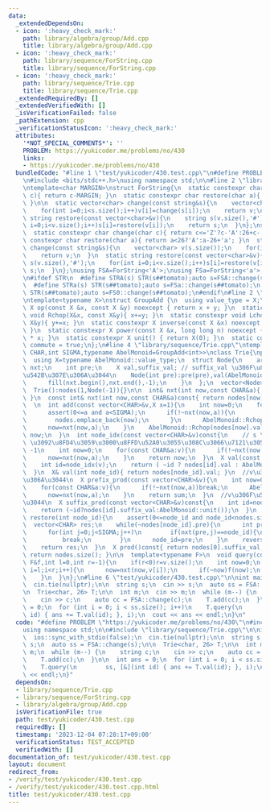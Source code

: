 ```yaml
---
data:
  _extendedDependsOn:
  - icon: ':heavy_check_mark:'
    path: library/algebra/group/Add.cpp
    title: library/algebra/group/Add.cpp
  - icon: ':heavy_check_mark:'
    path: library/sequence/ForString.cpp
    title: library/sequence/ForString.cpp
  - icon: ':heavy_check_mark:'
    path: library/sequence/Trie.cpp
    title: library/sequence/Trie.cpp
  _extendedRequiredBy: []
  _extendedVerifiedWith: []
  _isVerificationFailed: false
  _pathExtension: cpp
  _verificationStatusIcon: ':heavy_check_mark:'
  attributes:
    '*NOT_SPECIAL_COMMENTS*': ''
    PROBLEM: https://yukicoder.me/problems/no/430
    links:
    - https://yukicoder.me/problems/no/430
  bundledCode: "#line 1 \"test/yukicoder/430.test.cpp\"\n#define PROBLEM \"https://yukicoder.me/problems/no/430\"\
    \n#include <bits/stdc++.h>\nusing namespace std;\n\n#line 2 \"library/sequence/ForString.cpp\"\
    \ntemplate<char MARGIN>\nstruct ForString{\n  static constexpr char change(char\
    \ c){ return c-MARGIN; }\n  static constexpr char restore(char a){ return a+MARGIN;\
    \ }\n\n  static vector<char> change(const string&s){\n    vector<char> v(s.size());\n\
    \    for(int i=0;i<s.size();i++)v[i]=change(s[i]);\n    return v;\n  }\n  static\
    \ string restore(const vector<char>&v){\n    string s(v.size(),'#');\n    for(int\
    \ i=0;i<v.size();i++)s[i]=restore(v[i]);\n    return s;\n  }\n};\nstruct FSAa{\n\
    \  static constexpr char change(char c){ return c<='Z'?c-'A':26+c-'a'; }\n  static\
    \ constexpr char restore(char a){ return a<26?'A':a-26+'a'; }\n  static vector<char>\
    \ change(const string&s){\n    vector<char> v(s.size());\n    for(int i=0;i<s.size();i++)v[i]=change(s[i]);\n\
    \    return v;\n  }\n  static string restore(const vector<char>&v){\n    string\
    \ s(v.size(),'#');\n    for(int i=0;i<v.size();i++)s[i]=restore(v[i]);\n    return\
    \ s;\n  }\n};\nusing FSA=ForString<'A'>;\nusing FSa=ForString<'a'>;\nusing FS0=ForString<'0'>;\n\
    \n#ifdef STR\n  #define STRA(s) STR(s##tomato);auto s=FSA::change(s##tomato);\n\
    \  #define STRa(s) STR(s##tomato);auto s=FSa::change(s##tomato);\n  #define STR0(s)\
    \ STR(s##tomato);auto s=FS0::change(s##tomato);\n#endif\n#line 2 \"library/algebra/group/Add.cpp\"\
    \ntemplate<typename X>\nstruct GroupAdd {\n  using value_type = X;\n  static constexpr\
    \ X op(const X &x, const X &y) noexcept { return x + y; }\n  static constexpr\
    \ void Rchop(X&x, const X&y){ x+=y; }\n  static constexpr void Lchop(const X&x,\
    \ X&y){ y+=x; }\n  static constexpr X inverse(const X &x) noexcept { return -x;\
    \ }\n  static constexpr X power(const X &x, long long n) noexcept { return X(n)\
    \ * x; }\n  static constexpr X unit() { return X(0); }\n  static constexpr bool\
    \ commute = true;\n};\n#line 4 \"library/sequence/Trie.cpp\"\ntemplate<typename\
    \ CHAR,int SIGMA,typename AbelMonoid=GroupAdd<int>>\nclass Trie{\nprotected:\n\
    \  using X=typename AbelMonoid::value_type;\n  struct Node{\n    array<int,SIGMA>\
    \ nxt;\n    int pre;\n    X val,suffix_val; // suffix_val \u306F\u81EA\u8EAB\u3092\
    \u542B\u307E\u306A\u3044\n    Node(int pre):pre(pre),val(AbelMonoid::unit()),suffix_val(AbelMonoid::unit()){\n\
    \      fill(nxt.begin(),nxt.end(),-1);\n    }\n  };\n  vector<Node> nodes;\npublic:\n\
    \  Trie():nodes(1,Node(-1)){}\n\n  int& nxt(int now,const CHAR&a){ return nodes[now].nxt[a];\
    \ }\n  const int& nxt(int now,const CHAR&a)const{ return nodes[now].nxt[a]; }\n\
    \  \n  int add(const vector<CHAR>&v,X x=1){\n    int now=0;\n    for(const CHAR&a:v){\n\
    \      assert(0<=a and a<SIGMA);\n      if(!~nxt(now,a)){\n        nxt(now,a)=nodes.size();\n\
    \        nodes.emplace_back(now);\n      }\n      AbelMonoid::Rchop(nodes[now].suffix_val,x);\n\
    \      now=nxt(now,a);\n    }\n    AbelMonoid::Rchop(nodes[now].val,x);\n    return\
    \ now;\n  }\n  int node_idx(const vector<CHAR>&v)const{\n    // s \u306E Node\
    \ \u3092\u8FD4\u3059\u3000\u8FFD\u52A0\u3055\u308C\u3066\u7121\u3051\u308C\u3070\
    \ -1\n    int now=0;\n    for(const CHAR&a:v){\n      if(!~nxt(now,a))return -1;\n\
    \      now=nxt(now,a);\n    }\n    return now;\n  }\n  X val(const vector<CHAR>&v){\n\
    \    int id=node_idx(v);\n    return ( ~id ? nodes[id].val : AbelMonoid::unit());\n\
    \  }\n  X& val(int node_id){ return nodes[node_id].val; }\n  //v\u306F\u542B\u307E\
    \u306A\u3044\n  X prefix_prod(const vector<CHAR>&v){\n    int now=0;\n    X sum=AbelMonoid::unit();\n\
    \    for(const CHAR&a:v){\n      if(!~nxt(now,a))break;\n      AbelMonoid::Rchop(sum,nodes[now].val);\n\
    \      now=nxt(now,a);\n    }\n    return sum;\n  }\n  //v\u306F\u542B\u307E\u306A\
    \u3044\n  X suffix_prod(const vector<CHAR>&v)const{\n    int id=node_idx(v);\n\
    \    return (~id?nodes[id].suffix_val:AbelMonoid::unit());\n  }\n  vector<CHAR>\
    \ restore(int node_id){\n    assert(0<=node_id and node_id<nodes.size());\n  \
    \  vector<CHAR> res;\n    while(~nodes[node_id].pre){\n      int pre=nodes[node_id].pre;\n\
    \      for(int j=0;j<SIGMA;j++)\n        if(nxt(pre,j)==node_id){\n          res.push_back(j);\n\
    \          break;\n        }\n      node_id=pre;\n    }\n    reverse(res.begin(),res.end());\n\
    \    return res;\n  }\n  X prod()const{ return nodes[0].suffix_val; }\n  int size()const{\
    \ return nodes.size(); }\n\n  template<typename F>\n  void query(const vector<CHAR>&v,const\
    \ F&f,int l=0,int r=-1){\n    if(r<0)r=v.size();\n    int now=0;\n    for(int\
    \ i=l;i<r;i++){\n      now=nxt(now,v[i]);\n      if(~now)f(now);\n      else break;\n\
    \    }\n  }\n};\n#line 6 \"test/yukicoder/430.test.cpp\"\n\nint main() {\n  ios::sync_with_stdio(false);\n\
    \  cin.tie(nullptr);\n\n  string s;\n  cin >> s;\n  auto ss = FSA::change(s);\n\
    \n  Trie<char, 26> T;\n\n  int m;\n  cin >> m;\n  while (m--) {\n    string c;\n\
    \    cin >> c;\n    auto cc = FSA::change(c);\n    T.add(cc);\n  }\n\n  int ans\
    \ = 0;\n  for (int i = 0; i < ss.size(); i++)\n    T.query(\n        ss, [&](int\
    \ id) { ans += T.val(id); }, i);\n  cout << ans << endl;\n}\n"
  code: "#define PROBLEM \"https://yukicoder.me/problems/no/430\"\n#include <bits/stdc++.h>\n\
    using namespace std;\n\n#include \"library/sequence/Trie.cpp\"\n\nint main() {\n\
    \  ios::sync_with_stdio(false);\n  cin.tie(nullptr);\n\n  string s;\n  cin >>\
    \ s;\n  auto ss = FSA::change(s);\n\n  Trie<char, 26> T;\n\n  int m;\n  cin >>\
    \ m;\n  while (m--) {\n    string c;\n    cin >> c;\n    auto cc = FSA::change(c);\n\
    \    T.add(cc);\n  }\n\n  int ans = 0;\n  for (int i = 0; i < ss.size(); i++)\n\
    \    T.query(\n        ss, [&](int id) { ans += T.val(id); }, i);\n  cout << ans\
    \ << endl;\n}"
  dependsOn:
  - library/sequence/Trie.cpp
  - library/sequence/ForString.cpp
  - library/algebra/group/Add.cpp
  isVerificationFile: true
  path: test/yukicoder/430.test.cpp
  requiredBy: []
  timestamp: '2023-12-04 07:28:17+09:00'
  verificationStatus: TEST_ACCEPTED
  verifiedWith: []
documentation_of: test/yukicoder/430.test.cpp
layout: document
redirect_from:
- /verify/test/yukicoder/430.test.cpp
- /verify/test/yukicoder/430.test.cpp.html
title: test/yukicoder/430.test.cpp
---
```

